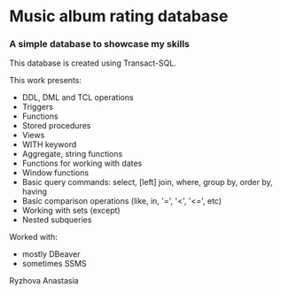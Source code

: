 # Music album rating database
### A simple database to showcase my skills

This database is created using Transact-SQL.

This work presents:
 - DDL, DML and TCL operations
 - Triggers
 - Functions
 - Stored procedures
 - Views
 - WITH keyword
 - Aggregate, string functions
 - Functions for working with dates
 - Window functions
 - Basic query commands: select, \[left\] join, where, group by, order by, having
 - Basic comparison operations (like, in, '=', '<', '<=', etc)
 - Working with sets (except)
 - Nested subqueries

Worked with:
 - mostly DBeaver
 - sometimes SSMS

Ryzhova Anastasia
